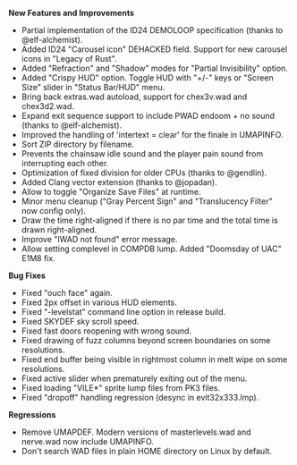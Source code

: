 **New Features and Improvements**

* Partial implementation of the ID24 DEMOLOOP specification (thanks to @elf-alchemist).
* Added ID24 "Carousel icon" DEHACKED field. Support for new carousel icons in "Legacy of Rust".
* Added "Refraction" and "Shadow" modes for "Partial Invisibility" option.
* Added "Crispy HUD" option. Toggle HUD with "+/-" keys or "Screen Size" slider in "Status Bar/HUD" menu.
* Bring back extras.wad autoload, support for chex3v.wad and chex3d2.wad.
* Expand exit sequence support to include PWAD endoom + no sound (thanks to @elf-alchemist).
* Improved the handling of 'intertext = clear' for the finale in UMAPINFO.
* Sort ZIP directory by filename.
* Prevents the chainsaw idle sound and the player pain sound from interrupting each other.
* Optimization of fixed division for older CPUs (thanks to @gendlin).
* Added Clang vector extension (thanks to @jopadan).
* Allow to toggle "Organize Save Files" at runtime.
* Minor menu cleanup ("Gray Percent Sign" and "Translucency Filter" now config only).
* Draw the time right-aligned if there is no par time and the total time is drawn right-aligned.
* Improve "IWAD not found" error message.
* Allow setting complevel in COMPDB lump. Added "Doomsday of UAC" E1M8 fix.

**Bug Fixes**

* Fixed "ouch face" again.
* Fixed 2px offset in various HUD elements.
* Fixed "-levelstat" command line option in release build.
* Fixed SKYDEF sky scroll speed.
* Fixed fast doors reopening with wrong sound.
* Fixed drawing of fuzz columns beyond screen boundaries on some resolutions.
* Fixed end buffer being visible in rightmost column in melt wipe on some resolutions.
* Fixed active slider when prematurely exiting out of the menu.
* Fixed loading "VILE\*" sprite lump files from PK3 files.
* Fixed "dropoff" handling regression (desync in evit32x333.lmp).

**Regressions**

* Remove UMAPDEF. Modern versions of masterlevels.wad and nerve.wad now include UMAPINFO.
* Don't search WAD files in plain HOME directory on Linux by default.
